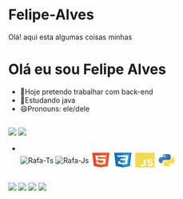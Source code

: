 # Felipe-Alves
Olá! aqui esta algumas coisas minhas 

# Olá eu sou Felipe Alves

- 🔭Hoje pretendo trabalhar com back-end
- 🌱Estudando java
- 😄Pronouns: ele/dele

##

<div>
  <a hrelf-"http://beacons.ai/felipealves">
  <img height="180em" src="http://github-readme-stats.vercel.app/api?username=felipealves&show_icons=true&theme=dracula&include_all_comits=true&count_private=true"/>
  <img height="180em" src="http://github-readme-stats.vercel.app/api/top-langs/?username=felipealves&layout=compact&langs_count=16&theme=dracula"/>
</div>





- <div style="display: inline_block"><br>
  <img align="center" alt="Rafa-Ts" height="30" width="40" src="https://cdn.jsdelivr.net/gh/devicons/devicon@latest/icons/sqldeveloper/sqldeveloper-plain.svg" />
  <img align="center" alt="Rafa-Js" height="30" width="40" src="https://cdn.jsdelivr.net/gh/devicons/devicon@latest/icons/java/java-original.svg" />
  <img align="center" alt="Rafa-HTML" height="30" width="40" src="https://raw.githubusercontent.com/devicons/devicon/master/icons/html5/html5-original.svg">
  <img align="center" alt="Rafa-CSS" height="30" width="40" src="https://raw.githubusercontent.com/devicons/devicon/master/icons/css3/css3-original.svg">
  <img align="center" alt="Rafa-Js" height="30" width="40" src="https://raw.githubusercontent.com/devicons/devicon/master/icons/javascript/javascript-plain.svg">
  <img align="center" alt="Rafa-Python" height="30" width="40" src="https://raw.githubusercontent.com/devicons/devicon/master/icons/python/python-original.svg">
</div>

##

<div> 
  <a href="https://instagram.com/felipealvez_oficial" target="_blank"><img src="https://img.shields.io/badge/-Instagram-%23E4405F?style=for-the-badge&logo=instagram&logoColor=white" target="_blank"></a>
  <a href="https://www.twitch.tv/felipealves2k22" target="_blank"><img src="https://img.shields.io/badge/Twitch-9146FF?style=for-the-badge&logo=twitch&logoColor=white" target="_blank"></a>
  <a href = "mailto:contatorfelipecosta2k222@gmail.com"><img src="https://img.shields.io/badge/-Gmail-%23333?style=for-the-badge&logo=gmail&logoColor=white" target="_blank"></a>
  <a href="https://www.linkedin.com/in/felipe-alves-817221306" target="_blank"><img src="https://img.shields.io/badge/-LinkedIn-%230077B5?style=for-the-badge&logo=linkedin&logoColor=white" target="_blank"></a> 
  </div>
